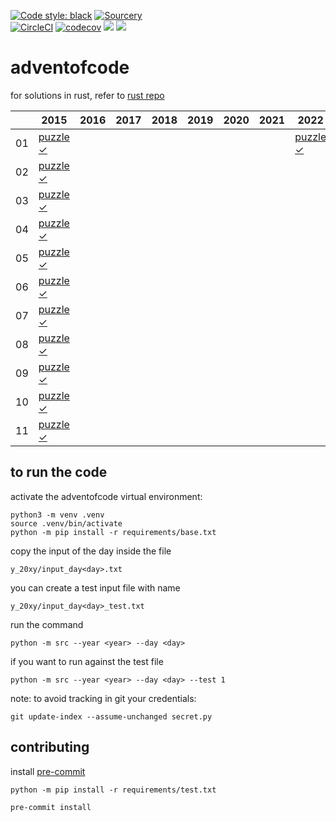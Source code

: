 [![Code style: black](https://img.shields.io/badge/code%20style-black-000000.svg)](https://github.com/psf/black)
[![Sourcery](https://img.shields.io/badge/Sourcery-enabled-brightgreen)](https://sourcery.ai)  
[![CircleCI](https://circleci.com/gh/Stegallo/adventofcode.svg?style=shield)](https://circleci.com/gh/Stegallo/adventofcode)
[![codecov](https://codecov.io/gh/stegallo/adventofcode/branch/master/graph/badge.svg)](https://codecov.io/gh/stegallo/adventofcode)
<a href="https://codeclimate.com/github/Stegallo/adventofcode/test_coverage"><img src="https://api.codeclimate.com/v1/badges/d3a26d2fed4f5d3b04c7/test_coverage" /></a>
<a href="https://codeclimate.com/github/Stegallo/adventofcode/maintainability"><img src="https://api.codeclimate.com/v1/badges/d3a26d2fed4f5d3b04c7/maintainability" /></a>
# adventofcode

for solutions in rust, refer to [rust repo][rustrepo]

|    | 2015        | 2016        | 2017        | 2018        | 2019        | 2020        | 2021        | 2022        |
| -  | -           | -           | -           | -           | -           | -           | -           | -           |
| 01 | [puzzle][201501p]</br>[✓][201501] |  |  |  |  |  |  | [puzzle][202201p]</br>[✓][202201] |
| 02 | [puzzle][201502p]</br>[✓][201502] |  |  |  |  |  |  |  |
| 03 | [puzzle][201503p]</br>[✓][201503] |  |  |  |  |  |  |  |
| 04 | [puzzle][201504p]</br>[✓][201504] |  |  |  |  |  |  |  |
| 05 | [puzzle][201505p]</br>[✓][201505] |  |  |  |  |  |  |  |
| 06 | [puzzle][201506p]</br>[✓][201506] |  |  |  |  |  |  |  |
| 07 | [puzzle][201507p]</br>[✓][201507] |  |  |  |  |  |  |  |
| 08 | [puzzle][201508p]</br>[✓][201508] |  |  |  |  |  |  |  |
| 09 | [puzzle][201509p]</br>[✓][201509] |  |  |  |  |  |  |  |
| 10 | [puzzle][201510p]</br>[✓][201510] |  |  |  |  |  |  |  |
| 11 | [puzzle][201511p]</br>[✓][201511] |  |  |  |  |  |  |  |

[201501]: https://github.com/Stegallo/adventofcode/blob/master/y_2015/day1.py
[201501p]: https://adventofcode.com/2015/day/1
[201502]: https://github.com/Stegallo/adventofcode/blob/master/y_2015/day2.py
[201502p]: https://adventofcode.com/2015/day/2
[201503]: https://github.com/Stegallo/adventofcode/blob/master/y_2015/day3.py
[201503p]: https://adventofcode.com/2015/day/3
[201504]: https://github.com/Stegallo/adventofcode/blob/master/y_2015/day4.py
[201504p]: https://adventofcode.com/2015/day/4
[201505]: https://github.com/Stegallo/adventofcode/blob/master/y_2015/day5.py
[201505p]: https://adventofcode.com/2015/day/5
[201506]: https://github.com/Stegallo/adventofcode/blob/master/y_2015/day6.py
[201506p]: https://adventofcode.com/2015/day/6
[201507]: https://github.com/Stegallo/adventofcode/blob/master/y_2015/day7.py
[201507p]: https://adventofcode.com/2015/day/7
[201508]: https://github.com/Stegallo/adventofcode/blob/master/y_2015/day8.py
[201508p]: https://adventofcode.com/2015/day/8
[201509]: https://github.com/Stegallo/adventofcode/blob/master/y_2015/day9.py
[201509p]: https://adventofcode.com/2015/day/9
[201510]: https://github.com/Stegallo/adventofcode/blob/master/y_2015/day10.py
[201510p]: https://adventofcode.com/2015/day/10
[201511]: https://github.com/Stegallo/adventofcode/blob/master/y_2015/day11.py
[201511p]: https://adventofcode.com/2015/day/11

[202201]: https://github.com/Stegallo/adventofcode/blob/master/y_2022/day1.py
[202201p]: https://adventofcode.com/2022/day/1

[rustrepo]: https://github.com/Stegallo/adventofcodeinrust

## to run the code

activate the adventofcode virtual environment:
```
python3 -m venv .venv
source .venv/bin/activate
python -m pip install -r requirements/base.txt
```

copy the input of the day inside the file
```
y_20xy/input_day<day>.txt
```
you can create a test input file with name
```
y_20xy/input_day<day>_test.txt
```

run the command
```
python -m src --year <year> --day <day>
```
if you want to run against the test file
```
python -m src --year <year> --day <day> --test 1
```

note: to avoid tracking in git your credentials:
```
git update-index --assume-unchanged secret.py
```

## contributing

install [pre-commit](https://pre-commit.com/)

```
python -m pip install -r requirements/test.txt
```
```
pre-commit install
```
